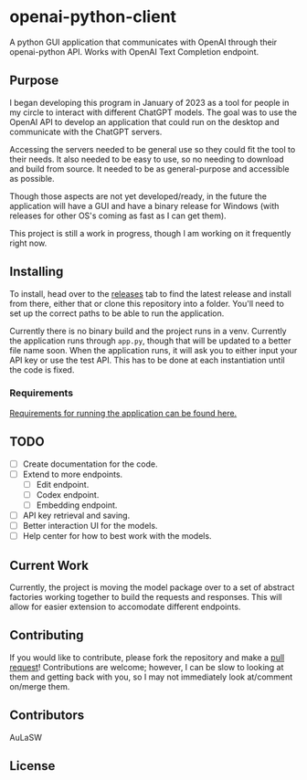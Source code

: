 # openai-python-client

A python GUI application that communicates with OpenAI through their openai-python API. Works with OpenAI Text Completion endpoint.

## Purpose

I began developing this program in January of 2023 as a tool for people in my circle to interact with different ChatGPT models. The goal was to use the OpenAI API to develop an application that could run on the desktop and communicate with the ChatGPT servers. 

Accessing the servers needed to be general use so they could fit the tool to their needs. It also needed to be easy to use, so no needing to download and build from source. It needed to be as general-purpose and accessible as possible.

Though those aspects are not yet developed/ready, in the future the application will have a GUI and have a binary release for Windows (with releases for other OS's coming as fast as I can get them).

This project is still a work in progress, though I am working on it frequently right now.

## Installing

To install, head over to the [releases](https://github.com/AuLaSW/openai-python-client/releases) tab to find the latest release and install from there, either that or clone this repository into a folder. You'll need to set up the correct paths to be able to run the application.

Currently there is no binary build and the project runs in a venv. Currently the application runs through `app.py`, though that will be updated to a better file name soon. When the application runs, it will ask you to either input your API key or use the test API. This has to be done at each instantiation until the code is fixed.

### Requirements

[Requirements for running the application can be found here.](requirements.txt)

## TODO

- [ ] Create documentation for the code.
- [ ] Extend to more endpoints.
  - [ ] Edit endpoint.
  - [ ] Codex endpoint.
  - [ ] Embedding endpoint.
- [ ] API key retrieval and saving.
- [ ] Better interaction UI for the models.
- [ ] Help center for how to best work with the models.

## Current Work

Currently, the project is moving the model package over to a set of abstract factories working together to build the requests and responses. This will allow for easier extension to accomodate different endpoints.

## Contributing

If you would like to contribute, please fork the repository and make a [pull request](https://github.com/AuLaSW/openai-python-client/compare)! Contributions are welcome; however, I can be slow to looking at them and getting back with you, so I may not immediately look at/comment on/merge them.

## Contributors

AuLaSW

## License


